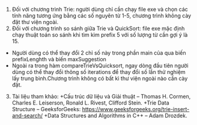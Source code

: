1. Đối với chương trình Trie: người dùng chỉ cần chạy file exe và chọn các tính năng tương ứng bằng các số nguyên từ 1-5, chương trình không cày đặt thư viện ngoài. 
2. Đối với chương trình so sánh giữa Trie và QuickSort: file exe mặc định chạy thuật toán so sánh khi tìm kìm prefix 5 với số lượng từ cần gợi ý là 15.
+ Người dùng có thể thay đổi 2 chỉ số này trong phần main của qua biến prefixLenghth và biến maxSuggestion
+ Ngoài ra trong hàm compareTrieVsQuicksort, ngay dòng đầu tiên người dùng có thể thay đổi thông số iterations để thay đổi số lần thử nghiệm lấy trung bình.Chương trình không có bất kì thư viện ngoài nào cần cày đặt.
3. Tài liệu tham khảo:
+Cấu trúc dữ liệu và Giải thuật – Thomas H. Cormen, Charles E. Leiserson, Ronald L. Rivest, Clifford Stein.
+Trie Data Structure – GeeksforGeeks: https://www.geeksforgeeks.org/trie-insert-and-search/
+Data Structures and Algorithms in C++ – Adam Drozdek.
